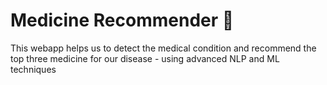 # Medicine Recommender 💊

<p>This webapp helps us to detect the medical condition and recommend the top three medicine for our disease - using advanced NLP and ML techniques </p>
